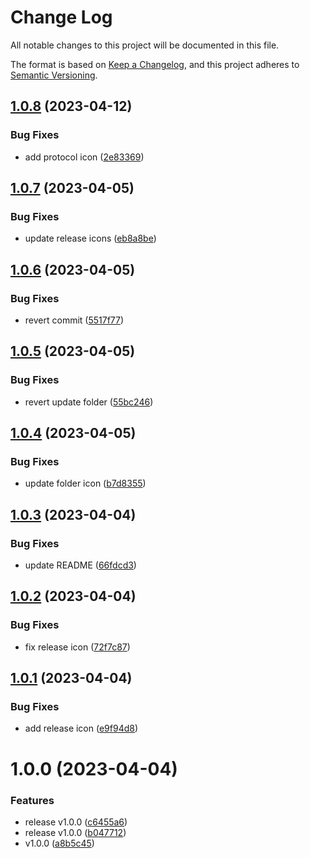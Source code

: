 # Change Log

All notable changes to this project will be documented in this file.

The format is based on [Keep a Changelog](https://keepachangelog.com/en/1.0.0/), and this project adheres to [Semantic Versioning](https://semver.org/spec/v2.0.0.html).

## [1.0.8](https://github.com/hunqng/openspace-icons/compare/v1.0.7...v1.0.8) (2023-04-12)


### Bug Fixes

* add protocol icon ([2e83369](https://github.com/hunqng/openspace-icons/commit/2e833699653e00501b13da34a5d15a3ed66d2490))

## [1.0.7](https://github.com/hunqng/openspace-icons/compare/v1.0.6...v1.0.7) (2023-04-05)


### Bug Fixes

* update release icons ([eb8a8be](https://github.com/hunqng/openspace-icons/commit/eb8a8be8c1746d630aaf62237c2f8ef75799be3e))

## [1.0.6](https://github.com/hunqng/openspace-icons/compare/v1.0.5...v1.0.6) (2023-04-05)


### Bug Fixes

* revert commit ([5517f77](https://github.com/hunqng/openspace-icons/commit/5517f7743f485c153836caff88c9265caf4f9f9f))

## [1.0.5](https://github.com/hunqng/openspace-icons/compare/v1.0.4...v1.0.5) (2023-04-05)


### Bug Fixes

* revert update folder ([55bc246](https://github.com/hunqng/openspace-icons/commit/55bc2464faa519894a28bd658de3d46ca651bb19))

## [1.0.4](https://github.com/hunqng/openspace-icons/compare/v1.0.3...v1.0.4) (2023-04-05)


### Bug Fixes

* update folder icon ([b7d8355](https://github.com/hunqng/openspace-icons/commit/b7d835525a0f86753415df145c7d05c6ca67af5b))

## [1.0.3](https://github.com/hunqng/openspace-icons/compare/v1.0.2...v1.0.3) (2023-04-04)


### Bug Fixes

* update README ([66fdcd3](https://github.com/hunqng/openspace-icons/commit/66fdcd3e075f5f77afd922bcf87c664227f94cf5))

## [1.0.2](https://github.com/hunqng/openspace-icons/compare/v1.0.1...v1.0.2) (2023-04-04)


### Bug Fixes

* fix release icon ([72f7c87](https://github.com/hunqng/openspace-icons/commit/72f7c870126eb9f812ce1195505fb6a64ff80543))

## [1.0.1](https://github.com/hunqng/openspace-icons/compare/v1.0.0...v1.0.1) (2023-04-04)


### Bug Fixes

* add release icon ([e9f94d8](https://github.com/hunqng/openspace-icons/commit/e9f94d82915695bf9a48b9ae1669b6e40589ec3b))

# 1.0.0 (2023-04-04)


### Features

* release v1.0.0 ([c6455a6](https://github.com/hunqng/openspace-icons/commit/c6455a6390fdb3630d53b671f8cf14c50539c55b))
* release v1.0.0 ([b047712](https://github.com/hunqng/openspace-icons/commit/b0477121512a99fa2e42cafb91adc7a140e057fb))
* v1.0.0 ([a8b5c45](https://github.com/hunqng/openspace-icons/commit/a8b5c454da49136a32d9d34e7a27af56a422afe8))
